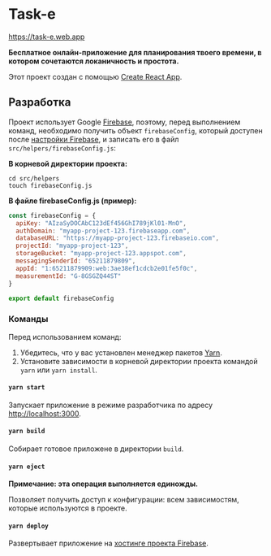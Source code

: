 # Task-e
<https://task-e.web.app>

**Бесплатное онлайн-приложение для планирования твоего времени, в котором сочетаются локаничность и простота.**

Этот проект создан с помощью [Create React App](https://github.com/facebook/create-react-app).

## Разработка

Проект использует Google [Firebase](https://firebase.google.com), поэтому, перед выполнением команд, необходимо получить объект `firebaseConfig`, который доступен после [настройки Firebase](https://firebase.google.com/docs/web/setup), и записать его в файл `src/helpers/firebaseConfig.js`:

**В корневой директории проекта:**
```
cd src/helpers
touch firebaseConfig.js
```

**В файле firebaseConfig.js (пример):**
```js
const firebaseConfig = {
  apiKey: "AIzaSyDOCAbC123dEf456GhI789jKl01-MnO",
  authDomain: "myapp-project-123.firebaseapp.com",
  databaseURL: "https://myapp-project-123.firebaseio.com",
  projectId: "myapp-project-123",
  storageBucket: "myapp-project-123.appspot.com",
  messagingSenderId: "65211879809",
  appId: "1:65211879909:web:3ae38ef1cdcb2e01fe5f0c",
  measurementId: "G-8GSGZQ44ST"
}

export default firebaseConfig
```

### Команды

Перед использованием команд:
1. Убедитесь, что у вас установлен менеджер пакетов [Yarn](https://yarnpkg.com/getting-started/install).
2. Установите зависимости в корневой директории проекта командой `yarn` или `yarn install`.

#### `yarn start`

Запускает приложение в режиме разработчика по адресу [http://localhost:3000](http://localhost:3000).

#### `yarn build`

Собирает готовое приложене в директории `build`.

#### `yarn eject`

**Примечание: эта операция выполняется единожды.**

Позволяет получить доступ к конфигурации: всем зависимостям, которые используются в проекте.

#### `yarn deploy`

Развертывает приложение на [хостинге проекта Firebase](https://firebase.google.com/docs/hosting/quickstart).

